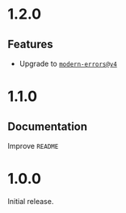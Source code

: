 # 1.2.0

## Features

- Upgrade to
  [`modern-errors@v4`](https://github.com/ehmicky/modern-errors/releases/tag/4.0.0)

# 1.1.0

## Documentation

Improve `README`

# 1.0.0

Initial release.
